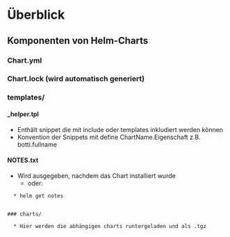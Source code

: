 # Überblick 

## Komponenten von Helm-Charts

### Chart.yml 

### Chart.lock (wird automatisch generiert) 

### templates/

#### _helper.tpl 

  * Enthält snippet die mit include oder templates inkludiert werden können
  * Konvention der Snippets mit define ChartName.Eigenschaft z.B. botti.fullname 

#### NOTES.txt 

  * Wird ausgegeben, nachdem das Chart installiert wurde
    * oder:
   
```
  * helm get notes  


### charts/

  * Hier werden die abhängigen charts runtergeladen und als .tgz


